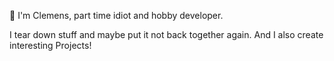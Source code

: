 👋 I'm Clemens, part time idiot and hobby developer. 

I tear down stuff and maybe put it not back together again. And I also create interesting Projects!
